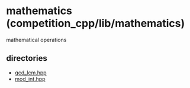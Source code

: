 # mathematics (competition_cpp/lib/mathematics)
mathematical operations

## directories
- [gcd_lcm.hpp](./gcd_lcm.hpp)
- [mod_int.hpp](./mod_int.hpp)
